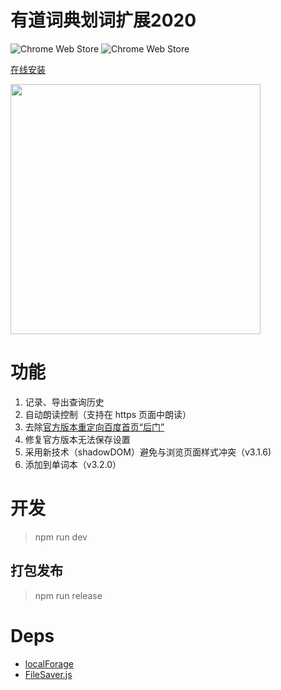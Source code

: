 # 有道词典划词扩展2020

![Chrome Web Store](https://img.shields.io/chrome-web-store/v/chgkpfgnhlojjpjchjcbpbgmdnmfmmil.svg)
![Chrome Web Store](https://img.shields.io/chrome-web-store/d/chgkpfgnhlojjpjchjcbpbgmdnmfmmil.svg?maxAge=2592000)

[在线安装](https://chrome.google.com/webstore/detail/chgkpfgnhlojjpjchjcbpbgmdnmfmmil "Chrome Web Store")

<img src="https://user-images.githubusercontent.com/8005686/69475802-a3e03e00-0e0c-11ea-864e-9f03f2fa496b.png" width="400"/>

# 功能
1. 记录、导出查询历史
2. 自动朗读控制（支持在 https 页面中朗读）
3. 去除[官方版本重定向百度首页“后门”](http://wenku.baidu.com/view/e9660493aef8941ea76e05cf "后门报告")
4. 修复官方版本无法保存设置
5. 采用新技术（shadowDOM）避免与浏览页面样式冲突（v3.1.6)
6. 添加到单词本（v3.2.0）

# 开发
> npm run dev

## 打包发布
> npm run release

# Deps
- [localForage](https://localforage.github.io/localForage/)
- [FileSaver.js](https://github.com/eligrey/FileSaver.js)
